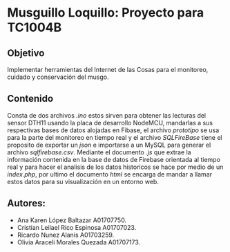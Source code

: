 # Musguillo Loquillo: Proyecto para TC1004B
## Objetivo
Implementar herramientas del Internet de las Cosas para el monitoreo, cuidado y conservación del musgo.   

## Contenido
Consta de dos archivos *.ino* estos sirven para obtener las lecturas del sensor DTH11 usando la placa de desarrollo NodeMCU, mandarlas a sus respectivas bases de datos alojadas en Fibase, el archivo *prototipo* se usa para la parte del monitoreo en tiempo real y el archivo *SQLFireBase* tiene el proposito de exportar un *json* e importarse a un MySQL para generar el archivo *sqlfirebase.csv*. Mediante el documento *.js* que extrae la información contenida en la base de datos de Firebase orientada al tiempo real y para hacer el analisis de los datos historicos se hace por medio de un *index.php*, por ultimo el documento *html*  se encarga de mandar a llamar estos datos para su visualización en un entorno web.

## Autores:
* Ana Karen López Baltazar A01707750.
* Cristian Leilael Rico Espinosa A01707023.
* Ricardo Nunez Alanis A01703259.
* Olivia Araceli Morales Quezada A01707173.
